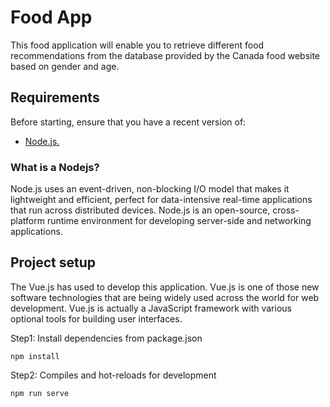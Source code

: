 # Food App

This food application will enable you to retrieve different food recommendations from the database provided by the Canada food website based on gender and age.


## Requirements

Before starting, ensure that you have a recent version of:

* [Node.js.][CS]

[CS]: https://nodejs.org/en/

### What is a Nodejs?

Node.js uses an event-driven, non-blocking I/O model that makes it lightweight and efficient, perfect for data-intensive real-time applications that run across distributed devices. Node.js is an open-source, cross-platform runtime environment for developing server-side and networking applications.

## Project setup


The Vue.js has used to develop this application. Vue.js is one of those new software technologies that are being widely used across the world for web development. Vue.js is actually a JavaScript framework with various optional tools for building user interfaces.



Step1: Install dependencies from package.json

```
npm install
```

Step2: Compiles and hot-reloads for development

```
npm run serve
```


